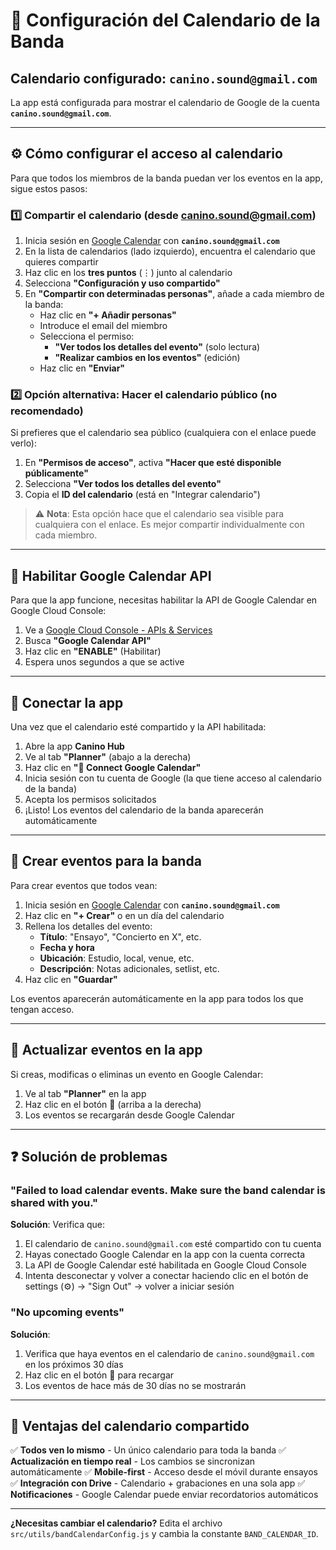 # 📅 Configuración del Calendario de la Banda

## Calendario configurado: `canino.sound@gmail.com`

La app está configurada para mostrar el calendario de Google de la cuenta **`canino.sound@gmail.com`**.

---

## ⚙️ Cómo configurar el acceso al calendario

Para que todos los miembros de la banda puedan ver los eventos en la app, sigue estos pasos:

### 1️⃣ Compartir el calendario (desde canino.sound@gmail.com)

1. Inicia sesión en [Google Calendar](https://calendar.google.com) con **`canino.sound@gmail.com`**
2. En la lista de calendarios (lado izquierdo), encuentra el calendario que quieres compartir
3. Haz clic en los **tres puntos** (⋮) junto al calendario
4. Selecciona **"Configuración y uso compartido"**
5. En **"Compartir con determinadas personas"**, añade a cada miembro de la banda:
   - Haz clic en **"+ Añadir personas"**
   - Introduce el email del miembro
   - Selecciona el permiso:
     - **"Ver todos los detalles del evento"** (solo lectura)
     - **"Realizar cambios en los eventos"** (edición)
   - Haz clic en **"Enviar"**

### 2️⃣ Opción alternativa: Hacer el calendario público (no recomendado)

Si prefieres que el calendario sea público (cualquiera con el enlace puede verlo):

1. En **"Permisos de acceso"**, activa **"Hacer que esté disponible públicamente"**
2. Selecciona **"Ver todos los detalles del evento"**
3. Copia el **ID del calendario** (está en "Integrar calendario")

> ⚠️ **Nota**: Esta opción hace que el calendario sea visible para cualquiera con el enlace. Es mejor compartir individualmente con cada miembro.

---

## 🔑 Habilitar Google Calendar API

Para que la app funcione, necesitas habilitar la API de Google Calendar en Google Cloud Console:

1. Ve a [Google Cloud Console - APIs & Services](https://console.cloud.google.com/apis/library)
2. Busca **"Google Calendar API"**
3. Haz clic en **"ENABLE"** (Habilitar)
4. Espera unos segundos a que se active

---

## 🎸 Conectar la app

Una vez que el calendario esté compartido y la API habilitada:

1. Abre la app **Canino Hub**
2. Ve al tab **"Planner"** (abajo a la derecha)
3. Haz clic en **"📅 Connect Google Calendar"**
4. Inicia sesión con tu cuenta de Google (la que tiene acceso al calendario de la banda)
5. Acepta los permisos solicitados
6. ¡Listo! Los eventos del calendario de la banda aparecerán automáticamente

---

## 📝 Crear eventos para la banda

Para crear eventos que todos vean:

1. Inicia sesión en [Google Calendar](https://calendar.google.com) con **`canino.sound@gmail.com`**
2. Haz clic en **"+ Crear"** o en un día del calendario
3. Rellena los detalles del evento:
   - **Título**: "Ensayo", "Concierto en X", etc.
   - **Fecha y hora**
   - **Ubicación**: Estudio, local, venue, etc.
   - **Descripción**: Notas adicionales, setlist, etc.
4. Haz clic en **"Guardar"**

Los eventos aparecerán automáticamente en la app para todos los que tengan acceso.

---

## 🔄 Actualizar eventos en la app

Si creas, modificas o eliminas un evento en Google Calendar:

1. Ve al tab **"Planner"** en la app
2. Haz clic en el botón **🔄** (arriba a la derecha)
3. Los eventos se recargarán desde Google Calendar

---

## ❓ Solución de problemas

### "Failed to load calendar events. Make sure the band calendar is shared with you."

**Solución**: Verifica que:
1. El calendario de `canino.sound@gmail.com` esté compartido con tu cuenta
2. Hayas conectado Google Calendar en la app con la cuenta correcta
3. La API de Google Calendar esté habilitada en Google Cloud Console
4. Intenta desconectar y volver a conectar haciendo clic en el botón de settings (⚙️) → "Sign Out" → volver a iniciar sesión

### "No upcoming events"

**Solución**:
1. Verifica que haya eventos en el calendario de `canino.sound@gmail.com` en los próximos 30 días
2. Haz clic en el botón 🔄 para recargar
3. Los eventos de hace más de 30 días no se mostrarán

---

## 🎯 Ventajas del calendario compartido

✅ **Todos ven lo mismo** - Un único calendario para toda la banda
✅ **Actualización en tiempo real** - Los cambios se sincronizan automáticamente
✅ **Mobile-first** - Acceso desde el móvil durante ensayos
✅ **Integración con Drive** - Calendario + grabaciones en una sola app
✅ **Notificaciones** - Google Calendar puede enviar recordatorios automáticos

---

**¿Necesitas cambiar el calendario?** Edita el archivo `src/utils/bandCalendarConfig.js` y cambia la constante `BAND_CALENDAR_ID`.


